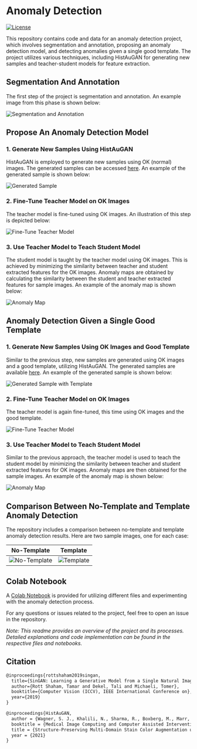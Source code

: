 # Anomaly Detection

[![License](https://img.shields.io/badge/license-MIT-blue.svg)](LICENSE)

This repository contains code and data for an anomaly detection project, which involves segmentation and annotation, proposing an anomaly detection model, and detecting anomalies given a single good template. The project utilizes various techniques, including HistAuGAN for generating new samples and teacher-student models for feature extraction.

## Segmentation And Annotation
The first step of the project is segmentation and annotation. An example image from this phase is shown below:

![Segmentation and Annotation](data/1-1.png)

## Propose An Anomaly Detection Model

### 1. Generate New Samples Using HistAuGAN
HistAuGAN is employed to generate new samples using OK (normal) images. The generated samples can be accessed [here](https://drive.google.com/drive/folders/1VJfZKvlc-h2P9r0uLWA34kFx21atnXcA?usp=sharing). An example of the generated sample is shown below:

![Generated Sample](data/2-0.png)

### 2. Fine-Tune Teacher Model on OK Images
The teacher model is fine-tuned using OK images. An illustration of this step is depicted below:

![Fine-Tune Teacher Model](data/2-1.png)

### 3. Use Teacher Model to Teach Student Model
The student model is taught by the teacher model using OK images. This is achieved by minimizing the similarity between teacher and student extracted features for the OK images. Anomaly maps are obtained by calculating the similarity between the student and teacher extracted features for sample images. An example of the anomaly map is shown below:

![Anomaly Map](data/2-2.png)

## Anomaly Detection Given a Single Good Template

### 1. Generate New Samples Using OK Images and Good Template
Similar to the previous step, new samples are generated using OK images and a good template, utilizing HistAuGAN. The generated samples are available [here](https://drive.google.com/drive/folders/1VJfZKvlc-h2P9r0uLWA34kFx21atnXcA?usp=sharing). An example of the generated sample is shown below:

![Generated Sample with Template](data/3-0.png)

### 2. Fine-Tune Teacher Model on OK Images
The teacher model is again fine-tuned, this time using OK images and the good template.

![Fine-Tune Teacher Model](data/2-1.png)

### 3. Use Teacher Model to Teach Student Model
Similar to the previous approach, the teacher model is used to teach the student model by minimizing the similarity between teacher and student extracted features for OK images. Anomaly maps are then obtained for the sample images. An example of the anomaly map is shown below:

![Anomaly Map](data/2-2.png)

## Comparison Between No-Template and Template Anomaly Detection

The repository includes a comparison between no-template and template anomaly detection results. Here are two sample images, one for each case:

| No-Template | Template |
| --- | --- |
| ![No-Template](data/scratch_1_1.png) | ![Template](data/scratch_2_1.png) |

## Colab Notebook

A [Colab Notebook](https://github.com/TapasKumarDutta1/anomaly-detection/blob/main/Working_Demo_anomaly_detection.ipynb) is provided for utilizing different files and experimenting with the anomaly detection process.

For any questions or issues related to the project, feel free to open an issue in the repository.

*Note: This readme provides an overview of the project and its processes. Detailed explanations and code implementation can be found in the respective files and notebooks.*


## Citation

```markdown
@inproceedings{rottshaham2019singan,
  title={SinGAN: Learning a Generative Model from a Single Natural Image},
  author={Rott Shaham, Tamar and Dekel, Tali and Michaeli, Tomer},
  booktitle={Computer Vision (ICCV), IEEE International Conference on},
  year={2019}
}

@inproceedings{HistAuGAN,
  author = {Wagner, S. J., Khalili, N., Sharma, R., Boxberg, M., Marr, C., de Back, W., Peng, T.},
  booktitle = {Medical Image Computing and Computer Assisted Intervention – MICCAI 2021},
  title = {Structure-Preserving Multi-Domain Stain Color Augmentation using Style-Transfer with Disentangled Representations},
  year = {2021}
}
